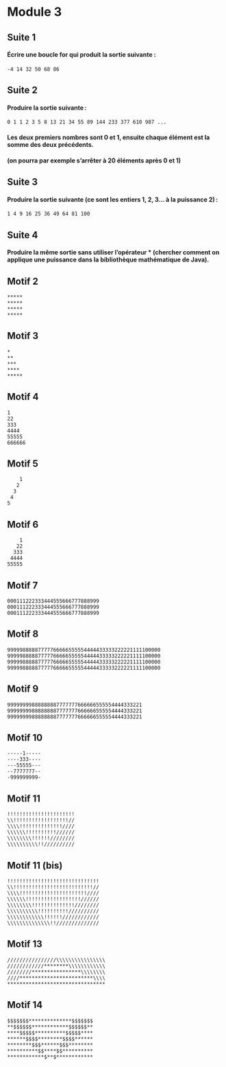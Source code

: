 # Module 3
## Suite 1
#### Écrire une boucle for qui produit la sortie suivante :
```
-4 14 32 50 68 86
```
## Suite 2
#### Produire la sortie suivante :
```
0 1 1 2 3 5 8 13 21 34 55 89 144 233 377 610 987 ...
```
#### Les deux premiers nombres sont 0 et 1, ensuite chaque élément est la somme des deux précédents.
#### (on pourra par exemple s’arrêter à 20 éléments après 0 et 1)
## Suite 3
#### Produire la sortie suivante (ce sont les entiers 1, 2, 3… à la puissance 2) :
```
1 4 9 16 25 36 49 64 81 100
```
## Suite 4
#### Produire la même sortie sans utiliser l’opérateur * (chercher comment on applique une puissance dans la bibliothèque mathématique de Java).
## Motif 2
```
*****
*****
*****
*****
```
## Motif 3
```
*
**
***
****
*****
```
## Motif 4
```
1
22
333
4444
55555
666666
```
## Motif 5
```
    1
   2
  3
 4
5
```
## Motif 6
```
    1
   22
  333
 4444
55555
```
## Motif 7
```
000111222333444555666777888999
000111222333444555666777888999
000111222333444555666777888999
```
## Motif 8
```
99999888887777766666555554444433333222221111100000
99999888887777766666555554444433333222221111100000
99999888887777766666555554444433333222221111100000
99999888887777766666555554444433333222221111100000
```
## Motif 9
```
99999999888888887777777666666555554444333221
99999999888888887777777666666555554444333221
99999999888888887777777666666555554444333221
```
## Motif 10
```
-----1-----
----333----
---55555---
--7777777--
-999999999-
```
## Motif 11
```
!!!!!!!!!!!!!!!!!!!!!!
\\!!!!!!!!!!!!!!!!!!//
\\\\!!!!!!!!!!!!!!////
\\\\\\!!!!!!!!!!//////
\\\\\\\\!!!!!!////////
\\\\\\\\\\!!//////////
```
## Motif 11 (bis)
```
!!!!!!!!!!!!!!!!!!!!!!!!!!!!!!
\\!!!!!!!!!!!!!!!!!!!!!!!!!!//
\\\\!!!!!!!!!!!!!!!!!!!!!!////
\\\\\\!!!!!!!!!!!!!!!!!!//////
\\\\\\\\!!!!!!!!!!!!!!////////
\\\\\\\\\\!!!!!!!!!!//////////
\\\\\\\\\\\\!!!!!!////////////
\\\\\\\\\\\\\\!!//////////////
```
## Motif 13
```
////////////////\\\\\\\\\\\\\\\\
////////////********\\\\\\\\\\\\
////////****************\\\\\\\\
////************************\\\\
********************************
```
## Motif 14
```
$$$$$$$**************$$$$$$$
**$$$$$$************$$$$$$**
****$$$$$**********$$$$$****
******$$$$********$$$$******
********$$$******$$$********
**********$$****$$**********
************$**$************
```